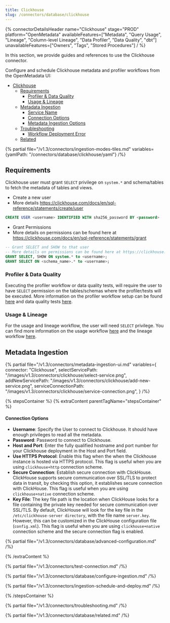 ```yaml
---
title: Clickhouse
slug: /connectors/database/clickhouse
---
```


{% connectorDetailsHeader
name="Clickhouse"
stage="PROD"
platform="OpenMetadata"
availableFeatures=["Metadata", "Query Usage", "Lineage", "Column-level Lineage", "Data Profiler", "Data Quality", "dbt"]
unavailableFeatures=["Owners", "Tags", "Stored Procedures"]
/ %}


In this section, we provide guides and references to use the Clickhouse connector.

Configure and schedule Clickhouse metadata and profiler workflows from the OpenMetadata UI:

- [Clickhouse](#clickhouse)
  - [Requirements](#requirements)
    - [Profiler \& Data Quality](#profiler-&-data-quality)
    - [Usage \& Lineage](#usage-&-lineage)
  - [Metadata Ingestion](#metadata-ingestion)
      - [Service Name](#service-name)
      - [Connection Options](#connection-options)
      - [Metadata Ingestion Options](#metadata-ingestion-options)
  - [Troubleshooting](#troubleshooting)
    - [Workflow Deployment Error](#workflow-deployment-error)
  - [Related](#related)

{% partial file="/v1.3/connectors/ingestion-modes-tiles.md" variables={yamlPath: "/connectors/database/clickhouse/yaml"} /%}

## Requirements

Clickhouse user must grant `SELECT` privilege on `system.*` and schema/tables to fetch the metadata of tables and views.

* Create a new user
* More details https://clickhouse.com/docs/en/sql-reference/statements/create/user

```sql
CREATE USER <username> IDENTIFIED WITH sha256_password BY <password>
```

* Grant Permissions
* More details on permissions can be found here at https://clickhouse.com/docs/en/sql-reference/statements/grant

```sql
-- Grant SELECT and SHOW to that user
-- More details on permissions can be found here at https://clickhouse.com/docs/en/sql-reference/statements/grant
GRANT SELECT, SHOW ON system.* to <username>;
GRANT SELECT ON <schema_name>.* to <username>;
```

### Profiler & Data Quality
Executing the profiler workflow or data quality tests, will require the user to have `SELECT` permission on the tables/schemas where the profiler/tests will be executed. More information on the profiler workflow setup can be found [here](https://docs.open-metadata.org/connectors/ingestion/workflows/profiler) and data quality tests [here](https://docs.open-metadata.org/connectors/ingestion/workflows/data-quality).

### Usage & Lineage
For the usage and lineage workflow, the user will need `SELECT` privilege. You can find more information on the usage workflow [here](https://docs.open-metadata.org/connectors/ingestion/workflows/usage) and the lineage workflow [here](https://docs.open-metadata.org/connectors/ingestion/workflows/lineage).

## Metadata Ingestion

{% partial 
  file="/v1.3/connectors/metadata-ingestion-ui.md" 
  variables={
    connector: "Clickhouse", 
    selectServicePath: "/images/v1.3/connectors/clickhouse/select-service.png",
    addNewServicePath: "/images/v1.3/connectors/clickhouse/add-new-service.png",
    serviceConnectionPath: "/images/v1.3/connectors/clickhouse/service-connection.png",
} 
/%}

{% stepsContainer %}
{% extraContent parentTagName="stepsContainer" %}

#### Connection Options

- **Username**: Specify the User to connect to Clickhouse. It should have enough privileges to read all the metadata.
- **Password**: Password to connect to Clickhouse.
- **Host and Port**: Enter the fully qualified hostname and port number for your Clickhouse deployment in the Host and Port field.
- **Use HTTPS Protocol**: Enable this flag when the when the Clickhouse instance is hosted via HTTPS protocol. This flag is useful when you are using `clickhouse+http` connection scheme.
- **Secure Connection**: Establish secure connection with ClickHouse. ClickHouse supports secure communication over SSL/TLS to protect data in transit, by checking this option, it establishes secure connection with ClickHouse. This flag is useful when you are using `clickhouse+native` connection scheme.
- **Key File**: The key file path is the location when ClickHouse looks for a file containing the private key needed for secure communication over SSL/TLS. By default, ClickHouse will look for the key file in the `/etc/clickhouse-server directory`, with the file name `server.key`. However, this can be customized in the ClickHouse configuration file (`config.xml`). This flag is useful when you are using `clickhouse+native` connection scheme and the secure connection flag is enabled.

{% partial file="/v1.3/connectors/database/advanced-configuration.md" /%}

{% /extraContent %}

{% partial file="/v1.3/connectors/test-connection.md" /%}

{% partial file="/v1.3/connectors/database/configure-ingestion.md" /%}

{% partial file="/v1.3/connectors/ingestion-schedule-and-deploy.md" /%}

{% /stepsContainer %}

{% partial file="/v1.3/connectors/troubleshooting.md" /%}

{% partial file="/v1.3/connectors/database/related.md" /%}
